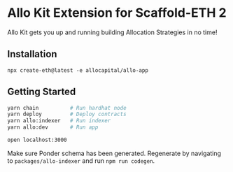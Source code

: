 # Allo Kit Extension for Scaffold-ETH 2

Allo Kit gets you up and running building Allocation Strategies in no time!

## Installation

`npx create-eth@latest -e allocapital/allo-app`

## Getting Started

```sh
yarn chain          # Run hardhat node
yarn deploy         # Deploy contracts
yarn allo:indexer   # Run indexer
yarn allo:dev       # Run app

open localhost:3000
```

Make sure Ponder schema has been generated. Regenerate by navigating to `packages/allo-indexer` and run `npm run codegen`.
